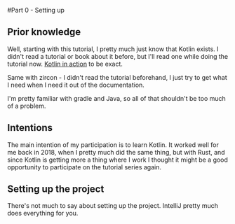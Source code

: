 #Part 0 - Setting up

## Prior knowledge

Well, starting with this tutorial, I pretty much just know that Kotlin exists. I didn't read a
tutorial or book about it before, but I'll read one while doing the tutorial now. 
[Kotlin in action](https://www.manning.com/books/kotlin-in-action) to be exact.

Same with zircon - I didn't read the tutorial beforehand, I just try to get what I need when 
I need it out of the documentation.

I'm pretty familiar with gradle and Java, so all of that shouldn't be too much of a problem.

## Intentions

The main intention of my participation is to learn Kotlin. It worked well for me back in 2018,
when I pretty much did the same thing, but with Rust, and since Kotlin is getting more a thing
where I work I thought it might be a good opportunity to participate on the tutorial series 
again.

## Setting up the project

There's not much to say about setting up the project. IntelliJ pretty much does everything for 
you.
